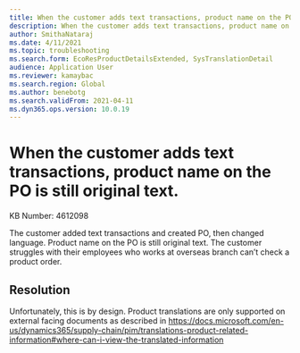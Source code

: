 ```yaml
---
title: When the customer adds text transactions, product name on the PO is still original text.
description: When the customer adds text transactions, product name on the PO is still original text.
author: SmithaNataraj
ms.date: 4/11/2021
ms.topic: troubleshooting
ms.search.form: EcoResProductDetailsExtended, SysTranslationDetail
audience: Application User
ms.reviewer: kamaybac
ms.search.region: Global
ms.author: benebotg
ms.search.validFrom: 2021-04-11
ms.dyn365.ops.version: 10.0.19
---
```


# When the customer adds text transactions, product name on the PO is still original text.

KB Number: 4612098

The customer added text transactions and created PO, then changed language. Product name on the PO is still original text.
The customer struggles with their employees who works at overseas branch can’t check a product order.



## Resolution
Unfortunately, this is by design. Product translations are only supported on external facing documents as described in https://docs.microsoft.com/en-us/dynamics365/supply-chain/pim/translations-product-related-information#where-can-i-view-the-translated-information



